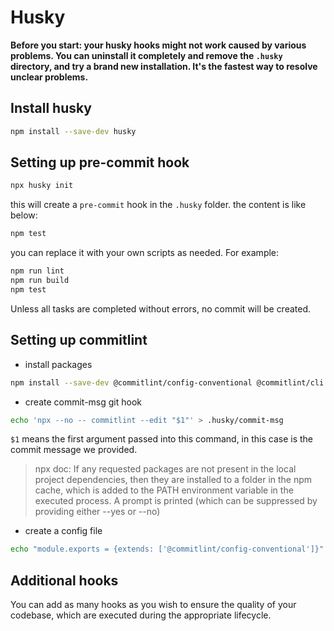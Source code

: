 # Husky

**Before you start: your husky hooks might not work caused by various problems. You can uninstall it completely and remove the `.husky` directory, and try a brand new installation. It's the fastest way to resolve unclear problems.**

## Install husky

```bash
npm install --save-dev husky
```

## Setting up pre-commit hook

```sh
npx husky init
```

this will create a `pre-commit` hook in the `.husky` folder.
the content is like below:

```sh
npm test
```

you can replace it with your own scripts as needed. For example:

```sh
npm run lint
npm run build
npm test
```

Unless all tasks are completed without errors, no commit will be created.

## Setting up commitlint

- install packages

```bash
npm install --save-dev @commitlint/config-conventional @commitlint/cli
```

- create commit-msg git hook

```bash
echo 'npx --no -- commitlint --edit "$1"' > .husky/commit-msg
```

`$1` means the first argument passed into this command, in this case is the commit message we provided.

> npx doc: If any requested packages are not present in the local project dependencies, then they are installed to a folder in the npm cache, which is added to the PATH environment variable in the executed process. A prompt is printed (which can be suppressed by providing either --yes or --no)

- create a config file

```bash
echo "module.exports = {extends: ['@commitlint/config-conventional']}" > commitlint.config.js
```

## Additional hooks

You can add as many hooks as you wish to ensure the quality of your codebase, which are executed during the appropriate lifecycle.
